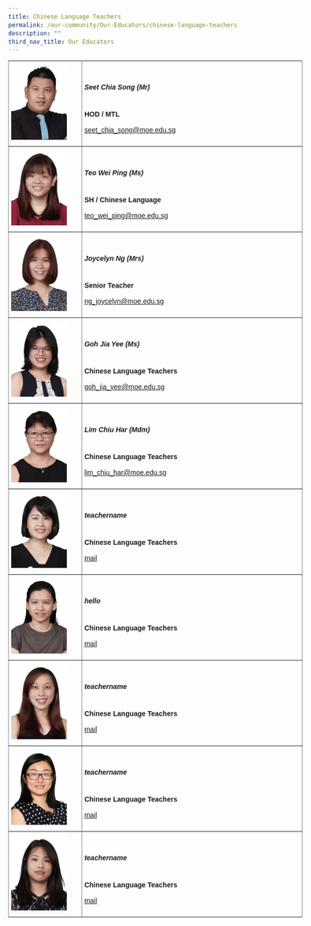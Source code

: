 ```yaml
---
title: Chinese Language Teachers
permalink: /our-community/Our-Educators/chinese-language-teachers
description: ""
third_nav_title: Our Educators
---
```

<style type="text/css">
.tg  {border-collapse:collapse;border-spacing:0;margin:0px auto;}
.tg td{border-color:black;border-style:solid;border-width:1px;font-family:Arial, sans-serif;font-size:14px;
  overflow:hidden;padding:10px 5px;word-break:normal;}
.tg th{border-color:black;border-style:solid;border-width:1px;font-family:Arial, sans-serif;font-size:14px;
  font-weight:normal;overflow:hidden;padding:10px 5px;word-break:normal;}
.tg .tg-lboi{border-color:inherit;text-align:left;vertical-align:middle}
.tg .tg-0pky{border-color:inherit;text-align:left;vertical-align:top}
</style>
<table class="tg" style="undefined;table-layout: fixed; width: 598px">
<colgroup>
<col style="width: 149px">
<col style="width: 449px">
</colgroup>
<tbody>
  <tr>
    <td class="tg-0pky"><img src="/images/chi1.jpeg"></td>
    <td class="tg-lboi"><span style="font-weight:inherit;font-style:inherit"><h5>Seet Chia Song (Mr)</h5></span><br><span style="font-weight:700;font-style:inherit">HOD / MTL</span><br><br><a href="mailto:seet_chia_song@moe.edu.sg" target="_blank" rel="noopener noreferrer"><span style="font-weight:inherit;font-style:inherit">seet_chia_song@moe.edu.sg</span></a></td>
  </tr>
  <tr>
    <td class="tg-0pky"><img src="/images/chi2.jpeg"></td>
    <td class="tg-lboi"><span style="font-weight:inherit;font-style:inherit"><h5>Teo Wei Ping (Ms)</h5></span><br><span style="font-weight:700;font-style:inherit">SH / Chinese Language</span><br><br><a href="mailto:teo_wei_ping@moe.edu.sg" target="_blank" rel="noopener noreferrer"><span style="font-weight:inherit;font-style:inherit">teo_wei_ping@moe.edu.sg</span></a></td>
  </tr>
	<tr>
    <td class="tg-0pky"><img src="/images/chi3.jpeg"></td>
    <td class="tg-lboi"><span style="font-weight:inherit;font-style:inherit"><h5>Joycelyn Ng (Mrs)</h5></span><br><span style="font-weight:700;font-style:inherit">Senior Teacher</span><br><br><a href="mailto:ng_joycelyn@moe.edu.sg" target="_blank" rel="noopener noreferrer"><span style="font-weight:inherit;font-style:inherit">ng_joycelyn@moe.edu.sg</span></a></td>
  </tr>
	<tr>
    <td class="tg-0pky"><img src="/images/chi4.jpeg"></td>
    <td class="tg-lboi"><span style="font-weight:inherit;font-style:inherit"><h5>Goh Jia Yee (Ms)</h5></span><br><span style="font-weight:700;font-style:inherit">Chinese Language Teachers</span><br><br><a href="mailto:goh_jia_yee@moe.edu.sg" target="_blank" rel="noopener noreferrer"><span style="font-weight:inherit;font-style:inherit">goh_jia_yee@moe.edu.sg</span></a></td>
  </tr>
	<tr>
    <td class="tg-0pky"><img src="/images/chi5.jpeg"></td>
    <td class="tg-lboi"><span style="font-weight:inherit;font-style:inherit"><h5>Lim Chiu Har (Mdm)</h5></span><br><span style="font-weight:700;font-style:inherit">Chinese Language Teachers</span><br><br><a href="mailto:lim_chiu_har@moe.edu.sg" target="_blank" rel="noopener noreferrer"><span style="font-weight:inherit;font-style:inherit">lim_chiu_har@moe.edu.sg</span></a></td>
  </tr>
	<tr>
    <td class="tg-0pky"><img src="/images/chi6.jpeg"></td>
    <td class="tg-lboi"><span style="font-weight:inherit;font-style:inherit"><h5>teachername</h5></span><br><span style="font-weight:700;font-style:inherit">Chinese Language Teachers</span><br><br><a href="mailto:email" target="_blank" rel="noopener noreferrer"><span style="font-weight:inherit;font-style:inherit">mail</span></a></td>
  </tr>
	<tr>
    <td class="tg-0pky"><img src="/images/chi7.jpeg"></td>
    <td class="tg-lboi"><span style="font-weight:inherit;font-style:inherit"><h5>hello</h5></span><br><span style="font-weight:700;font-style:inherit">Chinese Language Teachers</span><br><br><a href="mailto:email" target="_blank" rel="noopener noreferrer"><span style="font-weight:inherit;font-style:inherit">mail</span></a></td>
  </tr>
	<tr>
    <td class="tg-0pky"><img src="/images/chi8.jpeg"></td>
    <td class="tg-lboi"><span style="font-weight:inherit;font-style:inherit"><h5>teachername</h5></span><br><span style="font-weight:700;font-style:inherit">Chinese Language Teachers</span><br><br><a href="mailto:email" target="_blank" rel="noopener noreferrer"><span style="font-weight:inherit;font-style:inherit">mail</span></a></td>
  </tr>
	<tr>
    <td class="tg-0pky"><img src="/images/chi10.jpeg"></td>
    <td class="tg-lboi"><span style="font-weight:inherit;font-style:inherit"><h5>teachername</h5></span><br><span style="font-weight:700;font-style:inherit">Chinese Language Teachers</span><br><br><a href="mailto:email" target="_blank" rel="noopener noreferrer"><span style="font-weight:inherit;font-style:inherit">mail</span></a></td>
  </tr>
	<tr>
    <td class="tg-0pky"><img src="/images/chi11.jpeg"></td>
    <td class="tg-lboi"><span style="font-weight:inherit;font-style:inherit"><h5>teachername</h5></span><br><span style="font-weight:700;font-style:inherit">Chinese Language Teachers</span><br><br><a href="mailto:email" target="_blank" rel="noopener noreferrer"><span style="font-weight:inherit;font-style:inherit">mail</span></a></td>
  </tr>
</tbody>
</table>